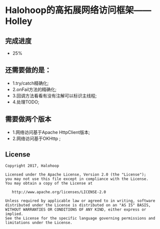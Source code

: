 # Halohoop的高拓展网络访问框架——Holley

## 完成进度
* 25%

## 还需要做的是：

* 1.try/catch精确化;
* 2.onFail方法的精确化;
* 3.回调方法看看有没有注解可以标识主线程;
* 4.处理TODO;

## 需要做两个版本
* 1.网络访问基于Apache HttpClient版本;
* 2.网络访问基于OKHttp ;

## License

    Copyright 2017, Halohoop

    Licensed under the Apache License, Version 2.0 (the "License");
    you may not use this file except in compliance with the License.
    You may obtain a copy of the License at

       http://www.apache.org/licenses/LICENSE-2.0

    Unless required by applicable law or agreed to in writing, software
    distributed under the License is distributed on an "AS IS" BASIS,
    WITHOUT WARRANTIES OR CONDITIONS OF ANY KIND, either express or implied.
    See the License for the specific language governing permissions and
    limitations under the License.